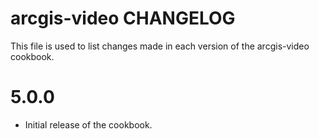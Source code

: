 # arcgis-video CHANGELOG

This file is used to list changes made in each version of the arcgis-video cookbook.

# 5.0.0

- Initial release of the cookbook.

